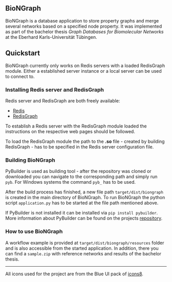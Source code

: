## BioNGraph

BioNGraph is a database application to store property graphs and merge several networks based on a specified node property. It was implemented as part  of the bachelor thesis _Graph Databases for Biomolecular Networks_ at the Eberhard Karls-Universität Tübingen.

## Quickstart

BioNGraph currently only works on Redis servers with a loaded RedisGraph module. Either a established server instance or a local server can be used to connect to.

### Installing Redis server and RedisGraph

Redis server and RedisGraph are both freely available:

- [Redis](https://redis.io/) 
- [RedisGraph](https://oss.redislabs.com/redisgraph/)

To establish a Redis server with the RedisGraph module loaded the instructions on the respective web pages should be followed. 

To load the RedisGraph module the path to the __.so__ file - created by building RedisGraph -  has to be specified in the Redis server configuration file.

### Building BioNGraph

PyBuilder is used as building tool - after the repository was cloned or downloaded you can navigate to the corresponding path and simply run `pyb`. For Windows systems the command `pyb_` has to be used. 

After the build process has finished, a new file path `target/dist/biongraph` is created in the main directory of BioNGraph. To run BioNGraph the python script `application.py` has to be started at the file path mentioned above.

If PyBuilder is not installed it can be installed via `pip install pybuilder`. More information about PyBuilder can be found on the projects [repository](http://pybuilder.github.io/).

### How to use BioNGraph

A workflow example is provided at  `target/dist/biongraph/resources` folder and is also accessible from the started application.
In addition, there you can find a `sample.zip` with reference networks and results of the bachelor thesis.

---

All icons used for the project are from the Blue UI pack of [icons8](https://icons8.com/).